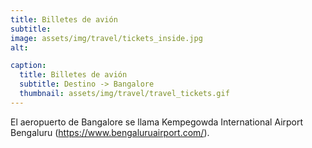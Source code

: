 ```yaml
---
title: Billetes de avión
subtitle: 
image: assets/img/travel/tickets_inside.jpg
alt: 

caption:
  title: Billetes de avión
  subtitle: Destino -> Bangalore
  thumbnail: assets/img/travel/travel_tickets.gif
---
```

El aeropuerto de Bangalore se llama Kempegowda International Airport Bengaluru (https://www.bengaluruairport.com/).


